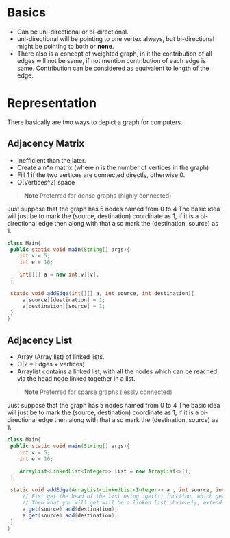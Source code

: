 # Basics

- Can be uni-directional or bi-directional.
- uni-directional will be pointing to one vertex always, but bi-directional might be pointing to both or __none__.
- There also is a concept of weighted graph, in it the contribution of all edges will not be same, if not mention contribution of each edge is same. Contribution can be considered as equivalent to length of the edge.

# Representation

 There basically are two ways to depict a graph for computers.

## Adjacency Matrix 

- Inefficient than the later.
- Create a n*n matrix (where n is the number of vertices in the graph)
- Fill 1 if the two vertices are connected directly, otherwise 0.
- O(Vertices^2) space

> **Note** Preferred for dense graphs (highly connected)

Just suppose that the graph has 5 nodes named from 0 to 4
The basic idea will just be to mark the (source, destination) coordinate as 1,
if it is a bi-directional edge then along with that also mark the (destination, source) as 1.
    
```java
class Main{
 public static void main(String[] args){
    int v = 5;
    int e = 10;

    int[][] a = new int[v][v];
 }

 static void addEdge(int[][] a, int source, int destination){
     a[source][destination] = 1;
     a[destination][source] = 1;
 }
}
```


## Adjacency List 

- Array (Array list) of linked lists.
- O(2 * Edges + vertices)
- Arraylist contains a linked list, with all the nodes which can be reached via the head node linked together in a list.

> **Note** Preferred for sparse graphs (lessly connected)

Just suppose that the graph has 5 nodes named from 0 to 4
The basic idea will just be to mark the (source, destination) coordinate as 1,
if it is a bi-directional edge then along with that also mark the (destination, source) as 1.

```java
class Main{
 public static void main(String[] args){
    int v = 5;
    int e = 10;

    ArrayList<LinkedList<Integer>> list = new ArrayList<>();
 }

 static void addEdge(ArrayList<LinkedList<Integer>> a , int source, int destination){
     // Fist get the head of the list using .get(i) function, which gets the element stored in i'th index.
     // Then what you will get will be a linked list obviously, extend it by adding the destination into the list by .add(destination)
     a.get(source).add(destination);
     a.get(source).add(destination);
 }
}
```

